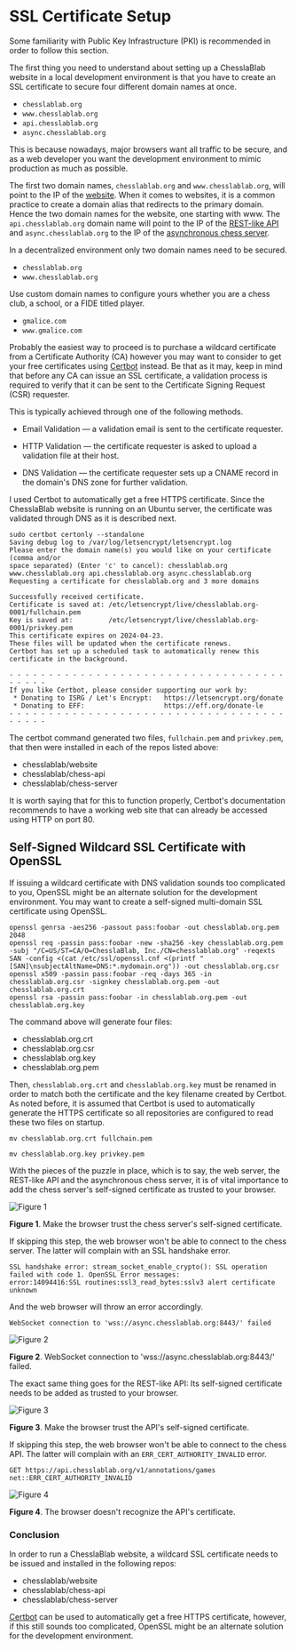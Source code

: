 # SSL Certificate Setup

Some familiarity with Public Key Infrastructure (PKI) is recommended in order to follow this section.

The first thing you need to understand about setting up a ChesslaBlab website in a local development environment is that you have to create an SSL certificate to secure four different domain names at once.

- `chesslablab.org`
- `www.chesslablab.org`
- `api.chesslablab.org`
- `async.chesslablab.org`

This is because nowadays, major browsers want all traffic to be secure, and as a web developer you want the development environment to mimic production as much as possible.

The first two domain names, `chesslablab.org` and `www.chesslablab.org`, will point to the IP of the [website](https://github.com/chesslablab/website). When it comes to websites, it is a common practice to create a domain alias that redirects to the primary domain. Hence the two domain names for the website, one starting with www. The `api.chesslablab.org` domain name will point to the IP of the [REST-like API](https://github.com/chesslablab/chess-api) and `async.chesslablab.org` to the IP of the [asynchronous chess server](https://github.com/chesslablab/chess-server).

In a decentralized environment only two domain names need to be secured.

- `chesslablab.org`
- `www.chesslablab.org`

Use custom domain names to configure yours whether you are a chess club, a school, or a FIDE titled player.

- `gmalice.com`
- `www.gmalice.com`

Probably the easiest way to proceed is to purchase a wildcard certificate from a Certificate Authority (CA) however you may want to consider to get your free certificates using [Certbot](https://certbot.eff.org/) instead. Be that as it may, keep in mind that before any CA can issue an SSL certificate, a validation process is required to verify that it can be sent to the Certificate Signing Request (CSR) requester.

This is typically achieved through one of the following methods.

- Email Validation — a validation email is sent to the certificate requester.

- HTTP Validation — the certificate requester is asked to upload a validation file at their host.

- DNS Validation — the certificate requester sets up a CNAME record in the domain's DNS zone for further validation.

I used Certbot to automatically get a free HTTPS certificate. Since the ChesslaBlab website is running on an Ubuntu server, the certificate was validated through DNS as it is described next.

```text
sudo certbot certonly --standalone
Saving debug log to /var/log/letsencrypt/letsencrypt.log
Please enter the domain name(s) you would like on your certificate (comma and/or
space separated) (Enter 'c' to cancel): chesslablab.org www.chesslablab.org api.chesslablab.org async.chesslablab.org
Requesting a certificate for chesslablab.org and 3 more domains

Successfully received certificate.
Certificate is saved at: /etc/letsencrypt/live/chesslablab.org-0001/fullchain.pem
Key is saved at:         /etc/letsencrypt/live/chesslablab.org-0001/privkey.pem
This certificate expires on 2024-04-23.
These files will be updated when the certificate renews.
Certbot has set up a scheduled task to automatically renew this certificate in the background.

- - - - - - - - - - - - - - - - - - - - - - - - - - - - - - - - - - - - - - - -
If you like Certbot, please consider supporting our work by:
 * Donating to ISRG / Let's Encrypt:   https://letsencrypt.org/donate
 * Donating to EFF:                    https://eff.org/donate-le
- - - - - - - - - - - - - - - - - - - - - - - - - - - - - - - - - - - - - - - -
```

The certbot command generated two files, `fullchain.pem` and `privkey.pem`, that then were installed in each of the repos listed above:

- chesslablab/website
- chesslablab/chess-api
- chesslablab/chess-server

It is worth saying that for this to function properly, Certbot's documentation recommends to have a working web site that can already be accessed using HTTP on port 80.

## Self-Signed Wildcard SSL Certificate with OpenSSL

If issuing a wildcard certificate with DNS validation sounds too complicated to you, OpenSSL might be an alternate solution for the development environment. You may want to create a self-signed multi-domain SSL certificate using OpenSSL.

```text
openssl genrsa -aes256 -passout pass:foobar -out chesslablab.org.pem 2048
openssl req -passin pass:foobar -new -sha256 -key chesslablab.org.pem -subj "/C=US/ST=CA/O=ChesslaBlab, Inc./CN=chesslablab.org" -reqexts SAN -config <(cat /etc/ssl/openssl.cnf <(printf "[SAN]\nsubjectAltName=DNS:*.mydomain.org")) -out chesslablab.org.csr
openssl x509 -passin pass:foobar -req -days 365 -in chesslablab.org.csr -signkey chesslablab.org.pem -out chesslablab.org.crt
openssl rsa -passin pass:foobar -in chesslablab.org.pem -out chesslablab.org.key
```

The command above will generate four files:

- chesslablab.org.crt
- chesslablab.org.csr
- chesslablab.org.key
- chesslablab.org.pem

Then, `chesslablab.org.crt` and `chesslablab.org.key` must be renamed in order to match both the certificate and the key filename created by Certbot. As noted before, it is assumed that Certbot is used to automatically generate the HTTPS certificate so all repositories are configured to read these two files on startup.

```text
mv chesslablab.org.crt fullchain.pem
```

```text
mv chesslablab.org.key privkey.pem
```

With the pieces of the puzzle in place, which is to say, the web server, the REST-like API and the asynchronous chess server, it is of vital importance to add the chess server's self-signed certificate as trusted to your browser.

![Figure 1](https://raw.githubusercontent.com/chesslablab/website/main/docs/ssl-certificate-setup_01.png)

**Figure 1**. Make the browser trust the chess server's self-signed certificate.

If skipping this step, the web browser won't be able to connect to the chess server. The latter will complain with an SSL handshake error.

```text
SSL handshake error: stream_socket_enable_crypto(): SSL operation failed with code 1. OpenSSL Error messages:
error:14094416:SSL routines:ssl3_read_bytes:sslv3 alert certificate unknown
```

And the web browser will throw an error accordingly.

```text
WebSocket connection to 'wss://async.chesslablab.org:8443/' failed
```

![Figure 2](https://raw.githubusercontent.com/chesslablab/website/main/docs/ssl-certificate-setup_02.png)

**Figure 2**. WebSocket connection to 'wss://async.chesslablab.org:8443/' failed.

The exact same thing goes for the REST-like API: Its self-signed certificate needs to be added as trusted to your browser.

![Figure 3](https://raw.githubusercontent.com/chesslablab/website/main/docs/ssl-certificate-setup_03.png)

**Figure 3**. Make the browser trust the API's self-signed certificate.

If skipping this step, the web browser won't be able to connect to the chess API. The latter will complain with an `ERR_CERT_AUTHORITY_INVALID` error.

```text
GET https://api.chesslablab.org/v1/annotations/games net::ERR_CERT_AUTHORITY_INVALID
```

![Figure 4](https://raw.githubusercontent.com/chesslablab/website/main/docs/ssl-certificate-setup_04.png)

**Figure 4**. The browser doesn't recognize the API's certificate.

### Conclusion

In order to run a ChesslaBlab website, a wildcard SSL certificate needs to be issued and installed in the following repos:

- chesslablab/website
- chesslablab/chess-api
- chesslablab/chess-server

[Certbot](https://certbot.eff.org/) can be used to automatically get a free HTTPS certificate, however, if this still sounds too complicated, OpenSSL might be an alternate solution for the development environment.
